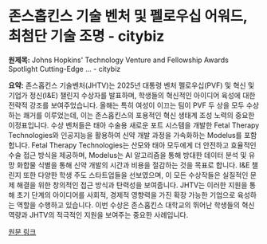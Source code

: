 # 존스홉킨스 기술 벤처 및 펠로우십 어워드, 최첨단 기술 조명 - citybiz

**원제목:** Johns Hopkins' Technology Venture and Fellowship Awards Spotlight Cutting-Edge ... - citybiz

**요약:** 존스홉킨스 기술벤처(JHTV)는 2025년 대통령 벤처 펠로우십(PVF) 및 혁신 및 기업가 정신(I&E) 챌린지 수상자를 발표하며, 학생들의 혁신적인 아이디어 육성에 대한 전략적 강조를 보여주었습니다.  올해는 특히 여성이 이끄는 팀이 PVF 두 상을 모두 수상하는 쾌거를 이루었는데, 이는 존스홉킨스의 포용적인 혁신 생태계 조성 노력의 중요한 이정표입니다.  수상 벤처들은 태아 수술용 새로운 포트 시스템을 개발한 Fetal Therapy Technologies와 인공지능을 활용하여 신약 개발 과정을 가속화하는 Modelus를 포함합니다. Fetal Therapy Technologies는 산모와 태아 모두에게 더 안전하고 효율적인 수술 접근 방식을 제공하며, Modelus는 AI 알고리즘을 통해 방대한 데이터 분석 및 유망 화합물 식별을 통해 신약 개발의 시간과 비용을 절감하는 것을 목표로 합니다.  I&E 챌린지 또한 다양한 학생 주도 스타트업들을 선보였으며,  이 모든 수상작들은 실질적인 문제 해결을 위한 창의적인 접근 방식과 탄력성을 보여줍니다.  JHTV는 이러한 지원을 통해 초기 단계의 아이디어를 사회적, 경제적 영향력을 가진 확장 가능한 기업으로 육성하는 역할을 수행하고 있습니다.  이번 수상은 존스홉킨스 대학교의 뛰어난 학생들의 혁신 역량과 JHTV의 적극적인 지원을 보여주는 중요한 사례입니다.

[원문 링크](https://www.citybiz.co/article/720493/johns-hopkins-technology-venture-and-fellowship-awards-spotlight-cutting-edge-innovation-in-fetal-surgery-and-ai-driven-drug-discovery/)
